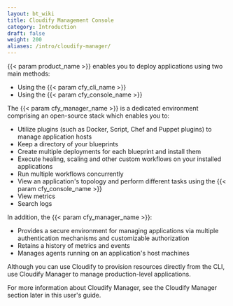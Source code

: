 ```yaml
---
layout: bt_wiki
title: Cloudify Management Console
category: Introduction
draft: false
weight: 200
aliases: /intro/cloudify-manager/
---
```


{{< param product_name >}} enables you to deploy applications using two main methods:

* Using the {{< param cfy_cli_name >}}
* Using the {{< param cfy_console_name >}}

The {{< param cfy_manager_name >}} is a dedicated environment comprising an open-source stack which enables you to:

* Utilize plugins (such as Docker, Script, Chef and Puppet plugins) to manage application hosts
* Keep a directory of your blueprints
* Create multiple deployments for each blueprint and install them
* Execute healing, scaling and other custom workflows on your installed applications
* Run multiple workflows concurrently
* View an application's topology and perform different tasks using the {{< param cfy_console_name >}}
* View metrics
* Search logs

In addition, the {{< param cfy_manager_name >}}:

* Provides a secure environment for managing applications via multiple authentication mechanisms and customizable authorization
* Retains a history of metrics and events
* Manages agents running on an application's host machines

Although you can use Cloudify to provision resources directly from the CLI, use Cloudify Manager to manage production-level applications.

For more information about Cloudify Manager, see the Cloudify Manager section later in this user's guide.
